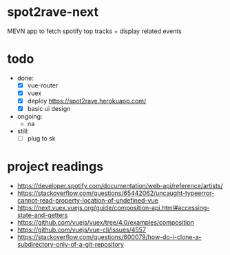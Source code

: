 # spot2rave-next
MEVN app to fetch spotify top tracks + display related events

# todo
- done:
    - [x] vue-router
    - [x] vuex
    - [x] deploy https://spot2rave.herokuapp.com/
    - [x] basic ui design
- ongoing:
    - na
- still:
    - [ ] plug to sk

# project readings
- https://developer.spotify.com/documentation/web-api/reference/artists/ 
- https://stackoverflow.com/questions/65442062/uncaught-typeerror-cannot-read-property-location-of-undefined-vue
- https://next.vuex.vuejs.org/guide/composition-api.html#accessing-state-and-getters
- https://github.com/vuejs/vuex/tree/4.0/examples/composition
- https://github.com/vuejs/vue-cli/issues/4557
- https://stackoverflow.com/questions/600079/how-do-i-clone-a-subdirectory-only-of-a-git-repository
